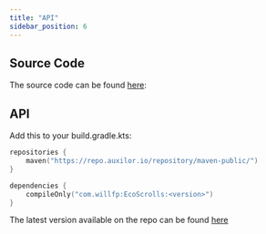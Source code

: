 ```yaml
---
title: "API"
sidebar_position: 6
---
```


## Source Code

The source code can be found [here](https://github.com/Auxilor/EcoScrolls):

## API

Add this to your build.gradle.kts:

```kts
repositories {
    maven("https://repo.auxilor.io/repository/maven-public/")
}

dependencies {
    compileOnly("com.willfp:EcoScrolls:<version>")
}
```

The latest version available on the repo can be found [here](https://github.com/Auxilor/EcoScrolls/tags)
